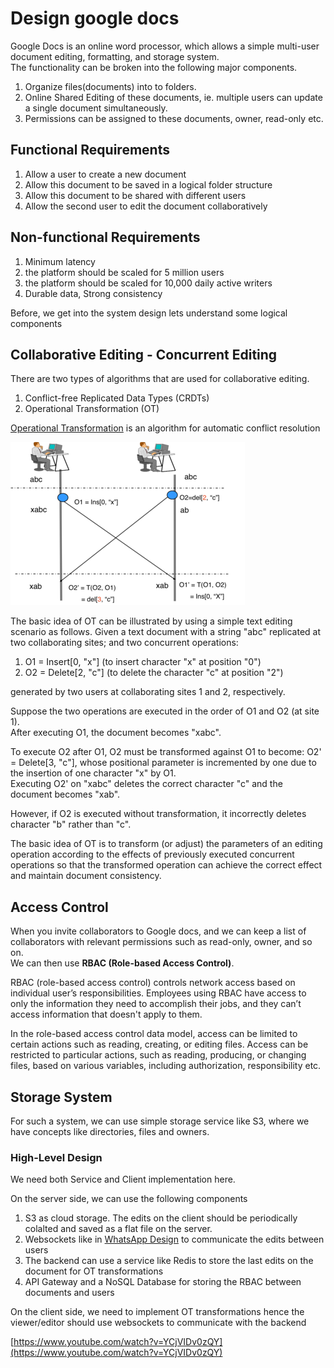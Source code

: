# Design google docs

Google Docs is an online word processor, which allows a simple multi-user document editing, formatting, and storage system.  
The functionality can be broken into the following major components.
1. Organize files(documents) into to folders.
2. Online Shared Editing of these documents, ie. multiple users can update a single document simultaneously.
3. Permissions can be assigned to these documents, owner, read-only etc.

## Functional Requirements
1. Allow a user to create a new document
2. Allow this document to be saved in a logical folder structure
3. Allow this document to be shared with different users 
4. Allow the second user to edit the document collaboratively

## Non-functional Requirements

1. Minimum latency
2. the platform should be scaled for 5 million users
3. the platform should be scaled for 10,000 daily active writers
4. Durable data, Strong consistency


Before, we get into the system design lets understand some logical components

## Collaborative Editing - Concurrent Editing

There are two types of algorithms that are used for collaborative editing.
1. Conflict-free Replicated Data Types (CRDTs)
2. Operational Transformation (OT)

[Operational Transformation](https://en.wikipedia.org/wiki/Operational_transformation) is an algorithm for automatic conflict resolution 

![](imgs/operational_transormation.png)

The basic idea of OT can be illustrated by using a simple text editing scenario as follows. Given a text document with a string "abc" replicated at two collaborating sites; and two concurrent operations:
1. O1 = Insert[0, "x"] (to insert character "x" at position "0")  
2. O2 = Delete[2, "c"] (to delete the character "c" at position "2")

generated by two users at collaborating sites 1 and 2, respectively. 

Suppose the two operations are executed in the order of O1 and O2 (at site 1).   
After executing O1, the document becomes "xabc". 

To execute O2 after O1, O2 must be transformed against O1 to become: O2' = Delete[3, "c"], whose positional parameter is incremented by one due to the insertion of one character "x" by O1.   
Executing O2' on "xabc" deletes the correct character "c" and the document becomes "xab". 

However, if O2 is executed without transformation, it incorrectly deletes character "b" rather than "c". 

The basic idea of OT is to transform (or adjust) the parameters of an editing operation according to the effects of previously executed concurrent operations so that the transformed operation can achieve the correct effect and maintain document consistency.

## Access Control
When you invite collaborators to Google docs, and we can keep a list of collaborators with relevant permissions such as read-only, owner, and so on.  
We can then use **RBAC (Role-based Access Control)**.

RBAC (role-based access control) controls network access based on individual user’s responsibilities. Employees using RBAC have access to only the information they need to accomplish their jobs, and they can’t access information that doesn't apply to them.  

In the role-based access control data model, access can be limited to certain actions such as reading, creating, or editing files. Access can be restricted to particular actions, such as reading, producing, or changing files, based on various variables, including authorization, responsibility etc.   

## Storage System

For such a system, we can use simple storage service like S3, where we have concepts like directories, files and owners.


### High-Level Design

We need both Service and Client implementation here.

On the server side, we can use the following components
1. S3 as cloud storage. The edits on the client should be periodically colalted and saved as a flat file on the server. 
2. Websockets like in [WhatsApp Design](whatsapp.md) to communicate the edits between users
3. The backend can use a service like Redis to store the last edits on the document for OT transformations
4. API Gateway and a NoSQL Database for storing the RBAC between documents and users

On the client side, we need to implement OT transformations hence the viewer/editor should use websockets to communicate with the backend


[https://www.youtube.com/watch?v=YCjVIDv0zQY](https://www.youtube.com/watch?v=YCjVIDv0zQY)

